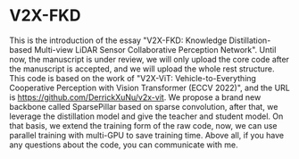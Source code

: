 # V2X-FKD
This is the introduction of the essay "V2X-FKD: Knowledge Distillation-based Multi-view LiDAR Sensor Collaborative Perception Network". Until now, the manuscript is under review, we will only upload the core code after the manuscript is accepted, and we will upload the whole rest structure. This code is based on the work of "V2X-ViT: Vehicle-to-Everything Cooperative Perception with Vision Transformer (ECCV 2022)", and the URL is https://github.com/DerrickXuNu/v2x-vit. We propose a brand new backbone called SparsePillar based on sparse convolution, after that, we leverage the distillation model and give the teacher and student model. On that basis, we extend the training form of the raw code, now, we can use parallel training with multi-GPU to save training time. 
Above all, if you have any questions about the code, you can communicate with me.
